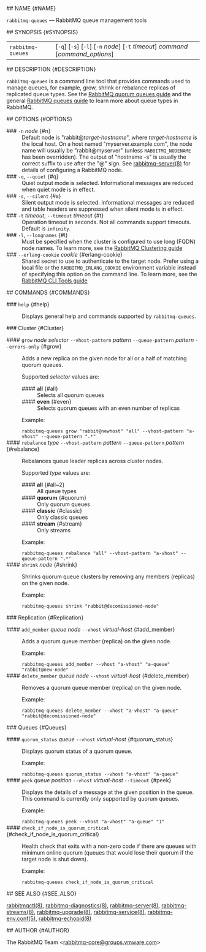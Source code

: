 <div class="manual-text">
  <section class="Sh">
## NAME {#NAME}
    <p class="Pp"><code class="Nm">rabbitmq-queues</code> — <span class="Nd">RabbitMQ queue management tools</span></p>
  </section>
  <section class="Sh">
## SYNOPSIS {#SYNOPSIS}
    <table class="Nm">
      <tr>
        <td><code class="Nm">rabbitmq-queues</code></td>
        <td>[<code class="Fl">-q</code>] [<code class="Fl">-s</code>] [<code class="Fl">-l</code>] [<code class="Fl">-n</code> <var class="Ar">node</var>] [<code class="Fl">-t</code> <var class="Ar">timeout</var>] <var class="Ar">command</var> [<var class="Ar">command_options</var>]</td>
      </tr>
    </table>
  </section>
  <section class="Sh">
## DESCRIPTION {#DESCRIPTION}
    <p class="Pp"><code class="Nm">rabbitmq-queues</code> is a command line tool that provides commands used to manage queues, for example, grow, shrink or rebalance replicas of replicated queue types. See the <a class="Lk" href="https://www.rabbitmq.com/quorum-queues.html">RabbitMQ quorum queues guide</a> and the general <a class="Lk" href="https://www.rabbitmq.com/queues.html">RabbitMQ queues guide</a> to learn more about queue types in RabbitMQ.</p>
  </section>
  <section class="Sh">
## OPTIONS {#OPTIONS}
    <dl class="Bl-tag">
      <dt >
### <code class="Fl">-n</code> <var class="Ar">node</var> {#n}
      </dt>
      <dd>
        Default node is "rabbit@<var class="Ar">target-hostname</var>", where <var class="Ar">target-hostname</var> is the local host. On a host named "myserver.example.com", the node name will usually be "rabbit@myserver" (unless <code class="Ev">RABBITMQ_NODENAME</code> has been overridden). The output of "hostname -s" is usually the correct suffix to use after the "@" sign. See <a class="Xr" href="rabbitmq-server.8.html">rabbitmq-server(8)</a> for details of configuring a RabbitMQ node.
      </dd>
      <dt >
### <code class="Fl">-q</code>, <code class="Fl">--quiet</code> {#q}
      </dt>
      <dd>Quiet output mode is selected. Informational messages are reduced when quiet mode is in effect.</dd>
      <dt >
### <code class="Fl">-s</code>, <code class="Fl">--silent</code> {#s}
      </dt>
      <dd>Silent output mode is selected. Informational messages are reduced and table headers are suppressed when silent mode is in effect.</dd>
      <dt >
### <code class="Fl">-t</code> <var class="Ar">timeout</var>, <code class="Fl">--timeout</code> <var class="Ar">timeout</var> {#t}
      </dt>
      <dd>Operation timeout in seconds. Not all commands support timeouts. Default is <code class="Cm">infinity</code>.</dd>
      <dt >
### <code class="Fl">-l</code>, <code class="Fl">--longnames</code> {#l}
      </dt>
      <dd>
        Must be specified when the cluster is configured to use long (FQDN) node names. To learn more, see the <a class="Lk" href="https://www.rabbitmq.com/clustering.html">RabbitMQ Clustering guide</a>
      </dd>
      <dt >
### <code class="Fl">--erlang-cookie</code> <var class="Ar">cookie</var> {#erlang-cookie}
      </dt>
      <dd>
        Shared secret to use to authenticate to the target node. Prefer using a local file or the <code class="Ev">RABBITMQ_ERLANG_COOKIE</code> environment variable instead of specifying this option on the command line. To learn more, see the <a class="Lk" href="https://www.rabbitmq.com/cli.html">RabbitMQ CLI Tools guide</a>
      </dd>
    </dl>
  </section>
  <section class="Sh">
## COMMANDS {#COMMANDS}
    <dl class="Bl-tag">
      <dt >
### <code class="Cm">help</code> {#help}
      </dt>
      <dd>
        <p class="Pp">Displays general help and commands supported by <code class="Nm">rabbitmq-queues</code>.</p>
      </dd>
    </dl>
    <section class="Ss">
### Cluster {#Cluster}
      <dl class="Bl-tag">
        <dt >
#### <code class="Cm">grow</code> <var class="Ar">node</var> <var class="Ar">selector</var> <code class="Fl">--vhost-pattern</code> <var class="Ar">pattern</var> <code class="Fl">--queue-pattern</code> <var class="Ar">pattern</var> <code class="Fl">--errors-only</code> {#grow}
        </dt>
        <dd>
          <p class="Pp">Adds a new replica on the given node for all or a half of matching quorum queues.</p>
          <p class="Pp">Supported <var class="Ar">selector</var> values are:</p>
          <dl class="Bl-tag">
            <dt >
#### <b class="Sy">all</b> {#all}
            </dt>
            <dd>Selects all quorum queues</dd>
            <dt >
#### <b class="Sy">even</b> {#even}
            </dt>
            <dd>Selects quorum queues with an even number of replicas</dd>
          </dl>
          <p class="Pp">Example:</p>
          <div class="Bd Bd-indent lang-bash">
            <code class="Li">rabbitmq-queues grow "rabbit@newhost" "all" --vhost-pattern "a-vhost" --queue-pattern ".*"</code>
          </div>
        </dd>
        <dt >
#### <code class="Cm">rebalance</code> <var class="Ar">type</var> <code class="Fl">--vhost-pattern</code> <var class="Ar">pattern</var> <code class="Fl">--queue-pattern</code> <var class="Ar">pattern</var> {#rebalance}
        </dt>
        <dd>
          <p class="Pp">Rebalances queue leader replicas across cluster nodes.</p>
          <p class="Pp">Supported <var class="Ar">type</var> values are:</p>
          <dl class="Bl-tag">
            <dt >
#### <b class="Sy">all</b> {#all~2}
            </dt>
            <dd>All queue types</dd>
            <dt >
#### <b class="Sy">quorum</b> {#quorum}
            </dt>
            <dd>Only quorum queues</dd>
            <dt >
#### <b class="Sy">classic</b> {#classic}
            </dt>
            <dd>Only classic queues</dd>
            <dt >
#### <b class="Sy">stream</b> {#stream}
            </dt>
            <dd>Only streams</dd>
          </dl>
          <p class="Pp">Example:</p>
          <div class="Bd Bd-indent lang-bash">
            <code class="Li">rabbitmq-queues rebalance "all" --vhost-pattern "a-vhost" --queue-pattern ".*"</code>
          </div>
        </dd>
        <dt >
#### <code class="Cm">shrink</code> <var class="Ar">node</var> {#shrink}
        </dt>
        <dd>
          <p class="Pp">Shrinks quorum queue clusters by removing any members (replicas) on the given node.</p>
          <p class="Pp">Example:</p>
          <div class="Bd Bd-indent lang-bash">
            <code class="Li">rabbitmq-queues shrink "rabbit@decomissioned-node"</code>
          </div>
        </dd>
      </dl>
    </section>
    <section class="Ss">
### Replication {#Replication}
      <dl class="Bl-tag">
        <dt >
#### <code class="Cm">add_member</code> <var class="Ar">queue</var> <var class="Ar">node</var> <code class="Fl">--vhost</code> <var class="Ar">virtual-host</var> {#add_member}
        </dt>
        <dd>
          <p class="Pp">Adds a quorum queue member (replica) on the given node.</p>
          <p class="Pp">Example:</p>
          <div class="Bd Bd-indent lang-bash">
            <code class="Li">rabbitmq-queues add_member --vhost "a-vhost" "a-queue" "rabbit@new-node"</code>
          </div>
        </dd>
        <dt >
#### <code class="Cm">delete_member</code> <var class="Ar">queue</var> <var class="Ar">node</var> <code class="Fl">--vhost</code> <var class="Ar">virtual-host</var> {#delete_member}
        </dt>
        <dd>
          <p class="Pp">Removes a quorum queue member (replica) on the given node.</p>
          <p class="Pp">Example:</p>
          <div class="Bd Bd-indent lang-bash">
            <code class="Li">rabbitmq-queues delete_member --vhost "a-vhost" "a-queue" "rabbit@decomissioned-node"</code>
          </div>
        </dd>
      </dl>
    </section>
    <section class="Ss">
### Queues {#Queues}
      <dl class="Bl-tag">
        <dt >
#### <code class="Cm">quorum_status</code> <var class="Ar">queue</var> <code class="Fl">--vhost</code> <var class="Ar">virtual-host</var> {#quorum_status}
        </dt>
        <dd>
          <p class="Pp">Displays quorum status of a quorum queue.</p>
          <p class="Pp">Example:</p>
          <div class="Bd Bd-indent lang-bash">
            <code class="Li">rabbitmq-queues quorum_status --vhost "a-vhost" "a-queue"</code>
          </div>
        </dd>
        <dt >
#### <code class="Cm">peek</code> <var class="Ar">queue</var> <var class="Ar">position</var> <code class="Fl">--vhost</code> <var class="Ar">virtual-host</var> <code class="Fl">--timeout</code> {#peek}
        </dt>
        <dd>
          <p class="Pp">Displays the details of a message at the given position in the queue. This command is currently only supported by quorum queues.</p>
          <p class="Pp">Example:</p>
          <div class="Bd Bd-indent lang-bash">
            <code class="Li">rabbitmq-queues peek --vhost "a-vhost" "a-queue" "1"</code>
          </div>
        </dd>
        <dt >
#### <code class="Cm">check_if_node_is_quorum_critical</code> {#check_if_node_is_quorum_critical}
        </dt>
        <dd>
          <p class="Pp">Health check that exits with a non-zero code if there are queues with minimum online quorum (queues that would lose their quorum if the target node is shut down).</p>
          <p class="Pp">Example:</p>
          <div class="Bd Bd-indent lang-bash">
            <code class="Li">rabbitmq-queues check_if_node_is_quorum_critical</code>
          </div>
        </dd>
      </dl>
    </section>
  </section>
  <section class="Sh">
## SEE ALSO {#SEE_ALSO}
    <p class="Pp"><a class="Xr" href="rabbitmqctl.8.html">rabbitmqctl(8)</a>, <a class="Xr" href="rabbitmq-diagnostics.8.html">rabbitmq-diagnostics(8)</a>, <a class="Xr" href="rabbitmq-server.8.html">rabbitmq-server(8)</a>, <a class="Xr" href="rabbitmq-streams.8.html">rabbitmq-streams(8)</a>, <a class="Xr" href="rabbitmq-upgrade.8.html">rabbitmq-upgrade(8)</a>, <a class="Xr" href="rabbitmq-service.8.html">rabbitmq-service(8)</a>, <a class="Xr" href="rabbitmq-env.conf.5.html">rabbitmq-env.conf(5)</a>, <a class="Xr" href="rabbitmq-echopid.8.html">rabbitmq-echopid(8)</a></p>
  </section>
  <section class="Sh">
## AUTHOR {#AUTHOR}
    <p class="Pp"><span class="An">The RabbitMQ Team</span> &lt;<a class="Mt" href="mailto:rabbitmq-core@groups.vmware.com">rabbitmq-core@groups.vmware.com</a>&gt;</p>
  </section>
</div>
